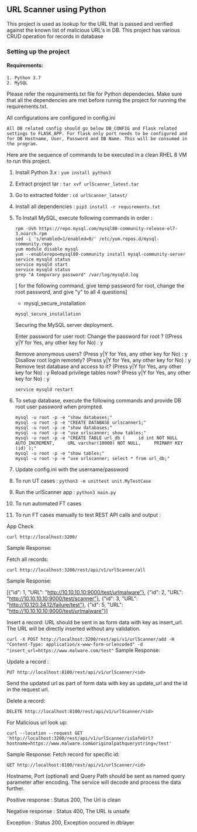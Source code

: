 ## **URL Scanner using Python**
This project is used as lookup for the URL that is passed and verified against the
known list of malicious URL's in DB. This project has various CRUD operation for records in database

### **Setting up the project**

#### Requirements:

    1. Python 3.7
    2. MySQL

Please refer the requirements.txt file for Python dependecies. Make sure that all the dependencies are met before runnig the project
for running the requirements.txt.

All configurations are configured in config.ini

`All DB related config should go below DB_CONFIG and Flask related settings to FLASK_APP. For flask only port needs to be configured and for DB Hostname, User, Password and DB Name. This will be consumed in the program.`

Here are the sequence of commands to be executed in a clean RHEL 8 VM to run this project.

1. Install Python 3.x : 
``` yum install python3 ```
3. Extract project tar : 
``` tar xvf urlScanner_latest.tar ```
5. Go to extracted folder : 
``` cd urlScanner_latest/ ```
7. Install all dependencies : 
``` pip3 install -r requirements.txt ```
9. To Install MySQL, execute following commands in order :
      ```
      rpm -Uvh https://repo.mysql.com/mysql80-community-release-el7-3.noarch.rpm
      sed -i 's/enabled=1/enabled=0/' /etc/yum.repos.d/mysql-community.repo
      yum module disable mysql
      yum --enablerepo=mysql80-community install mysql-community-server
      service mysqld status
      service mysqld start
      service mysqld status
      grep "A temporary password" /var/log/mysqld.log
      ```
      [ for the following command, give temp password for root, change the root password, and give "y" to all 4 questions]
      - mysql_secure_installation

      ``` mysql_secure_installation ```

      Securing the MySQL server deployment.

      Enter password for user root:
      Change the password for root ? ((Press y|Y for Yes, any other key for No) : y

      Remove anonymous users? (Press y|Y for Yes, any other key for No) : y
      Disallow root login remotely? (Press y|Y for Yes, any other key for No) : y
      Remove test database and access to it? (Press y|Y for Yes, any other key for No) : y
      Reload privilege tables now? (Press y|Y for Yes, any other key for No) : y

      ``` service mysqld restart ```

  6. To setup database, execute the following commands and provide DB root user password when prompted.
      ``` 
      mysql -u root -p -e "show databases;" 
      mysql -u root -p -e "CREATE DATABASE urlscanner1;"
      mysql -u root -p -e "show databases;" 
      mysql -u root -p -e "use urlscanner; show tables;" 
      mysql -u root -p -e "CREATE TABLE url_db (     id int NOT NULL AUTO_INCREMENT,     URL varchar(10000) NOT NULL,     PRIMARY KEY (id) );" 
      mysql -u root -p -e "show tables;" 
      mysql -u root -p -e "use urlscanner; select * from url_db;" 
      ```

7. Update config.ini with the username/password
8. To run UT cases : 
   ``` python3 -m unittest unit.MyTestCase ```
10. Run the urlScanner app : 
    ``` python3 main.py ```
12. To run automated FT cases
13. To run FT cases manually to test REST API calls and output :

App Check

``` curl http://localhost:3200/ ```

Sample Response:

Fetch all records:

``` curl http://localhost:3200/rest/api/v1/urlScanner/all  ```

Sample Response:

[{"id": 1, "URL": "http://10.10.10.10:9000/test/urlmalware"}, {"id": 2, "URL": "http://10.10.10.10:9000/test/scanner"},
{"id": 3, "URL": "http://10.120.34.12/failure/test"}, {"id": 5, "URL": "http://10.10.10.10:9000/test/urlmalware"}]

Insert a record:
URL should be sent in as form data with key as insert_url. The URL will be directly inserted without any validation.

``` curl -X POST http://localhost:3200/rest/api/v1/urlScanner/add -H "Content-Type: application/x-www-form-urlencoded" -d "insert_url=https://www.malware.com/test" ```
Sample Response:


    
Update a record :

``` PUT http://localhost:8100/rest/api/v1/urlScanner/<id> ```

Send the updated url as part of form data with key as update_url and the id in the request url.

Delete a record:

``` DELETE http://localhost:8100/rest/api/v1/urlScanner/<id> ```

    
For Malicious url look up:

``` curl --location --request GET 'http://localhost:3200/rest/api/v1/urlScanner/isSafeUrl?hostname=https://www.malware.com&originalpathquerystring=/test' ```

Sample Response:
Fetch record for specific id:

``` GET http://localhost:8100/rest/api/v1/urlScanner/<id> ```

Hostname, Port (optional) and Query Path should be sent as named query parameter after encoding. The service will decode and process the data further.

Positive response : Status 200, The Url is clean

Negative response : Status 400, The URL is unsafe

Exception : Status 200, Exception occured in dblayer

